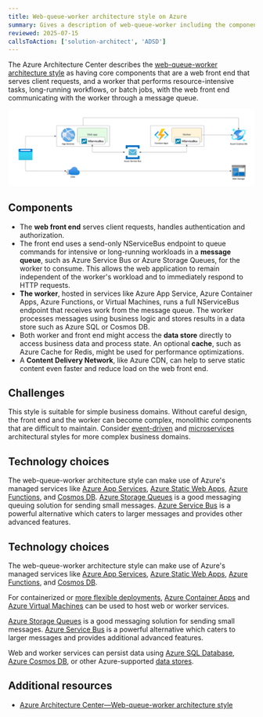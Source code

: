 ```yaml
---
title: Web-queue-worker architecture style on Azure
summary: Gives a description of web-queue-worker including the components, challenges, and technology options for Azure
reviewed: 2025-07-15
callsToAction: ['solution-architect', 'ADSD']
---
```


The Azure Architecture Center describes the [web-queue-worker architecture style](https://learn.microsoft.com/en-us/azure/architecture/guide/architecture-styles/web-queue-worker) as having core components that are a web front end that serves client requests, and a worker that performs resource-intensive tasks, long-running workflows, or batch jobs, with the web front end communicating with the worker through a message queue.

![Overview of Azure web-queue-worker style](azure-web-queue-worker.png)

## Components

* The **web front end** serves client requests, handles authentication and authorization.
* The front end uses a send-only NServiceBus endpoint to queue commands for intensive or long-running workloads in a **message queue**, such as Azure Service Bus or Azure Storage Queues, for the worker to consume. This allows the web application to remain independent of the worker's workload and to immediately respond to HTTP requests.
* **The worker**, hosted in services like Azure App Service, Azure Container Apps, Azure Functions, or Virtual Machines, runs a full NServiceBus endpoint that receives work from the message queue. The worker processes messages using business logic and stores results in a data store such as Azure SQL or Cosmos DB.
* Both worker and front end might access the **data store** directly to access business data and process state. An optional **cache**, such as Azure Cache for Redis, might be used for performance optimizations.
* A **Content Delivery Network**, like Azure CDN, can help to serve static content even faster and reduce load on the web front end.

## Challenges

This style is suitable for simple business domains. Without careful design, the front end and the worker can become complex, monolithic components that are difficult to maintain. Consider [event-driven](event-driven-architecture.md) and [microservices](microservices.md) architectural styles for more complex business domains.

## Technology choices

The web-queue-worker architecture style can make use of Azure's managed services like [Azure App Services](/architecture/azure/compute.md#platform-as-a-service-azure-app-services), [Azure Static Web Apps](https://azure.microsoft.com/en-us/products/app-service/static), [Azure Functions](/architecture/azure/compute.md#platform-as-a-service-azure-app-services), and [Cosmos DB](/architecture/azure/data-stores.md#azure-cosmos-db). [Azure Storage Queues](https://learn.microsoft.com/en-us/azure/storage/queues/) is a good messaging queuing solution for sending small messages. [Azure Service Bus](/architecture/azure/messaging.md#azure-service-bus) is a powerful alternative which caters to larger messages and provides other advanced features.

## Technology choices

The web-queue-worker architecture style can make use of Azure's managed services like [Azure App Services](/architecture/azure/compute.md#platform-as-a-service-azure-app-services), [Azure Static Web Apps](https://azure.microsoft.com/en-us/products/app-service/static), [Azure Functions](/architecture/azure/compute.md#platform-as-a-service-azure-app-services), and [Cosmos DB](/architecture/azure/data-stores.md#azure-cosmos-db).

For containerized or [more flexible deployments](https://docs.particular.net/architecture/azure/compute), [Azure Container Apps](https://learn.microsoft.com/en-us/azure/container-apps/) and [Azure Virtual Machines](/architecture/azure/compute.md#infrastructure-as-a-service) can be used to host web or worker services.

[Azure Storage Queues](https://learn.microsoft.com/en-us/azure/storage/queues/) is a good messaging solution for sending small messages. [Azure Service Bus](/architecture/azure/messaging.md#azure-service-bus) is a powerful alternative which caters to larger messages and provides additional advanced features.

Web and worker services can persist data using [Azure SQL Database](/architecture/azure/data-stores.md#azure-sql-database), [Azure Cosmos DB](/architecture/azure/data-stores.md#azure-cosmos-db), or other Azure-supported [data stores](https://docs.particular.net/architecture/azure/data-stores).

## Additional resources

* [Azure Architecture Center—Web-queue-worker architecture style](https://learn.microsoft.com/en-us/azure/architecture/guide/architecture-styles/web-queue-worker)
